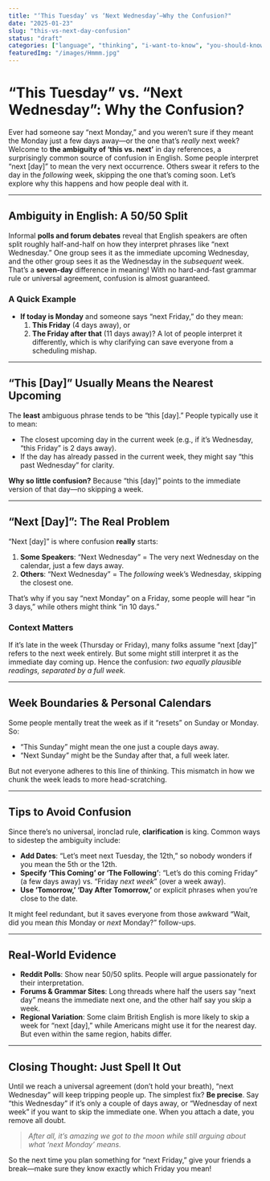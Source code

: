 ```yaml
---
title: "‘This Tuesday’ vs ‘Next Wednesday’—Why the Confusion?"
date: "2025-01-23"
slug: "this-vs-next-day-confusion"
status: "draft"
categories: ["language", "thinking", "i-want-to-know", "you-should-know"]
featuredImg: "/images/Hmmm.jpg"
---
```


# “This Tuesday” vs. “Next Wednesday”: Why the Confusion?

Ever had someone say “next Monday,” and you weren’t sure if they meant the Monday just a few days away—or the one that’s *really* next week? Welcome to **the ambiguity of ‘this vs. next’** in day references, a surprisingly common source of confusion in English. Some people interpret “next [day]” to mean the very next occurrence. Others swear it refers to the day in the *following* week, skipping the one that’s coming soon. Let’s explore why this happens and how people deal with it.

---

## Ambiguity in English: A 50/50 Split
Informal **polls and forum debates** reveal that English speakers are often split roughly half-and-half on how they interpret phrases like “next Wednesday.” One group sees it as the immediate upcoming Wednesday, and the other group sees it as the Wednesday in the *subsequent* week. That’s a **seven-day** difference in meaning! With no hard-and-fast grammar rule or universal agreement, confusion is almost guaranteed.

### A Quick Example
- **If today is Monday** and someone says “next Friday,” do they mean:
  1. **This Friday** (4 days away), or
  2. **The Friday after that** (11 days away)?
A lot of people interpret it differently, which is why clarifying can save everyone from a scheduling mishap.

---

## “This [Day]” Usually Means the Nearest Upcoming
The **least** ambiguous phrase tends to be “this [day].” People typically use it to mean:
- The closest upcoming day in the current week (e.g., if it’s Wednesday, “this Friday” is 2 days away).
- If the day has already passed in the current week, they might say “this past Wednesday” for clarity.  

**Why so little confusion?** Because “this [day]” points to the immediate version of that day—no skipping a week.

---

## “Next [Day]”: The Real Problem
“Next [day]” is where confusion **really** starts:
1. **Some Speakers**: “Next Wednesday” = The very next Wednesday on the calendar, just a few days away.
2. **Others**: “Next Wednesday” = The *following* week’s Wednesday, skipping the closest one.

That’s why if you say “next Monday” on a Friday, some people will hear “in 3 days,” while others might think “in 10 days.”

### Context Matters
If it’s late in the week (Thursday or Friday), many folks assume “next [day]” refers to the next week entirely. But some might still interpret it as the immediate day coming up. Hence the confusion: *two equally plausible readings, separated by a full week.*

---

## Week Boundaries & Personal Calendars
Some people mentally treat the week as if it “resets” on Sunday or Monday. So:
- “This Sunday” might mean the one just a couple days away.
- “Next Sunday” might be the Sunday after that, a full week later.

But not everyone adheres to this line of thinking. This mismatch in how we chunk the week leads to more head-scratching.

---

## Tips to Avoid Confusion
Since there’s no universal, ironclad rule, **clarification** is king. Common ways to sidestep the ambiguity include:
- **Add Dates**: “Let’s meet next Tuesday, the 12th,” so nobody wonders if you mean the 5th or the 12th.
- **Specify ‘This Coming’ or ‘The Following’**: “Let’s do this coming Friday” (a few days away) vs. “Friday *next week*” (over a week away).
- **Use ‘Tomorrow,’ ‘Day After Tomorrow,’** or explicit phrases when you’re close to the date.

It might feel redundant, but it saves everyone from those awkward “Wait, did you mean *this* Monday or *next* Monday?” follow-ups.

---

## Real-World Evidence
- **Reddit Polls**: Show near 50/50 splits. People will argue passionately for their interpretation.
- **Forums & Grammar Sites**: Long threads where half the users say “next day” means the immediate next one, and the other half say you skip a week.
- **Regional Variation**: Some claim British English is more likely to skip a week for “next [day],” while Americans might use it for the nearest day. But even within the same region, habits differ.

---

## Closing Thought: Just Spell It Out
Until we reach a universal agreement (don’t hold your breath), “next Wednesday” will keep tripping people up. The simplest fix? **Be precise**. Say “this Wednesday” if it’s only a couple of days away, or “Wednesday of next week” if you want to skip the immediate one. When you attach a date, you remove all doubt.

> *After all, it’s amazing we got to the moon while still arguing about what ‘next Monday’ means.*

So the next time you plan something for “next Friday,” give your friends a break—make sure they know exactly which Friday you mean!